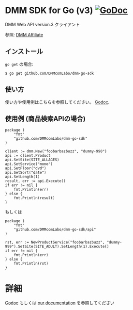 # DMM SDK for Go (v3) [![GoDoc](https://img.shields.io/badge/godoc-reference-blue.svg?style=flat-square)](https://godoc.org/github.com/DMMcomLabo/dmm-go-sdk)
DMM Web API version.3 クライアント

参照: [DMM Affiliate](https://affiliate.dmm.com/)

## インストール

`go get` の場合:

```
$ go get github.com/DMMcomLabo/dmm-go-sdk
```

## 使い方

使い方や使用例はこちらを参照してください。 [Godoc](https://godoc.org/github.com/DMMcomLabo/dmm-go-sdk).

## 使用例 (商品検索APIの場合)

```
package (
    "fmt"
    "github.com/DMMcomLabo/dmm-go-sdk"
)

client := dmm.New("foobarbazbuzz", "dummy-990")
api := client.Product
api.SetSite(SITE_ALLAGES)
api.SetService("mono")
api.SetFloor("dvd")
api.SetSort("date")
api.SetLength(1)
result, err := api.Execute()
if err != nil {
    fmt.Println(err)
} else {
    fmt.Println(result)
}
```

もしくは

```
package (
    "fmt"
    "github.com/DMMcomLabo/dmm-go-sdk/api"
)

rst, err := NewProductService("foobarbazbuzz", "dummy-999").SetSite(SITE_ADULT).SetLength(1).Execute()
if err != nil {
    fmt.Println(err)
} else {
    fmt.Println(rst)
}
```

# 詳細

[Godoc](https://godoc.org/github.com/DMMcomLabo/dmm-go-sdk) もしくは [our documentation](https://github.com/DMMcomLabo/dmm-go-sdk/blob/master/docs/README.md) を参照してください